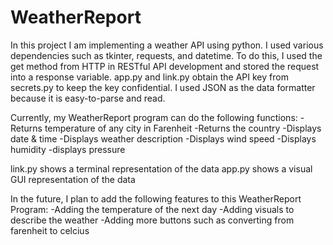 # WeatherReport
In this project I am implementing a weather API using python. I used various dependencies such as tkinter, requests, and datetime. To do this, I used the get method from HTTP in RESTful API development and stored the request into a response variable. app.py and link.py obtain the API key from secrets.py to keep the key confidential. I used JSON as the data formatter because it is easy-to-parse and read.

Currently, my WeatherReport program can do the following functions: -Returns temperature of any city in Farenheit -Returns the country -Displays date & time -Displays weather description -Displays wind speed -Displays humidity -displays pressure

link.py shows a terminal representation of the data
app.py shows a visual GUI representation of the data

In the future, I plan to add the following features to this WeatherReport Program: -Adding the temperature of the next day -Adding visuals to describe the weather -Adding more buttons such as converting from farenheit to celcius

